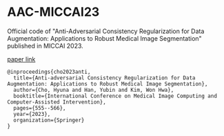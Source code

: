 # AAC-MICCAI23
Official code of "Anti-Adversarial Consistency Regularization for Data Augmentation: Applications to Robust Medical Image Segmentation" published in MICCAI 2023.

[paper link](https://link.springer.com/chapter/10.1007/978-3-031-43901-8_53)


```
@inproceedings{cho2023anti,
  title={Anti-adversarial Consistency Regularization for Data Augmentation: Applications to Robust Medical Image Segmentation},
  author={Cho, Hyuna and Han, Yubin and Kim, Won Hwa},
  booktitle={International Conference on Medical Image Computing and Computer-Assisted Intervention},
  pages={555--566},
  year={2023},
  organization={Springer}
}
```
